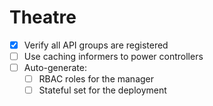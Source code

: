 # Theatre

- [x] Verify all API groups are registered
- [ ] Use caching informers to power controllers
- [ ] Auto-generate:
  - [ ] RBAC roles for the manager
  - [ ] Stateful set for the deployment
